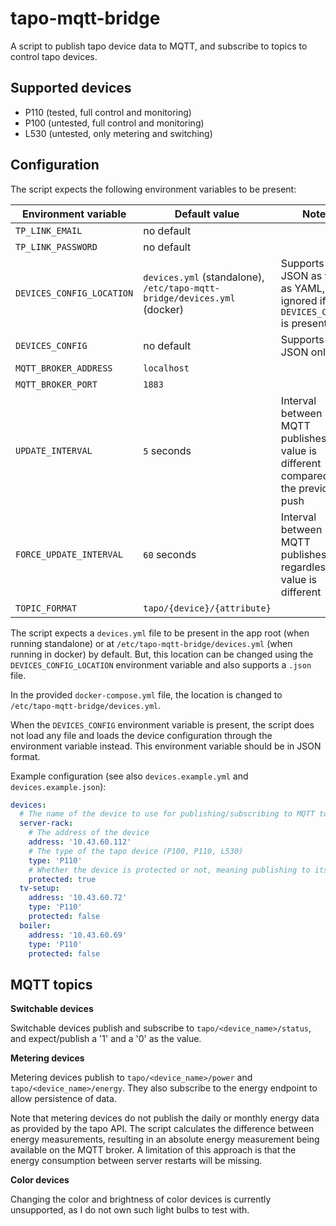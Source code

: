 # tapo-mqtt-bridge

A script to publish tapo device data to MQTT, and subscribe to topics to control tapo devices.

## Supported devices

- P110 (tested, full control and monitoring)
- P100 (untested, full control and monitoring)
- L530 (untested, only metering and switching)

## Configuration

The script expects the following environment variables to be present:

| Environment variable      | Default value                                                            | Notes                                                                               | Required? |
|---------------------------|--------------------------------------------------------------------------|-------------------------------------------------------------------------------------|-----------|
| `TP_LINK_EMAIL`           | no default                                                               |                                                                                     | yes       |
| `TP_LINK_PASSWORD`        | no default                                                               |                                                                                     | yes       |
| `DEVICES_CONFIG_LOCATION` | `devices.yml` (standalone), `/etc/tapo-mqtt-bridge/devices.yml` (docker) | Supports JSON as well as YAML, ignored if `DEVICES_CONFIG` is present               | no        |
| `DEVICES_CONFIG`          | no default                                                               | Supports JSON only                                                                  | no        |
| `MQTT_BROKER_ADDRESS`     | `localhost`                                                              |                                                                                     | no        |
| `MQTT_BROKER_PORT`        | `1883`                                                                   |                                                                                     | no        |
| `UPDATE_INTERVAL`         | `5` seconds                                                              | Interval between MQTT publishes if value is different compared to the previous push | no        |
| `FORCE_UPDATE_INTERVAL`   | `60` seconds                                                             | Interval between MQTT publishes regardless of if value is different                 | no        |
| `TOPIC_FORMAT`            | `tapo/{device}/{attribute}`                                              |                                                                                     | no        |

The script expects a `devices.yml` file to be present in the app root (when running standalone) or at `/etc/tapo-mqtt-bridge/devices.yml` (when running in docker) by default. But, this location can be changed using the `DEVICES_CONFIG_LOCATION` environment variable and also supports a `.json` file.

In the provided `docker-compose.yml` file, the location is changed to `/etc/tapo-mqtt-bridge/devices.yml`.

When the `DEVICES_CONFIG` environment variable is present, the script does not load any file and loads the device configuration through the environment variable instead. This environment variable should be in JSON format.

Example configuration (see also `devices.example.yml` and `devices.example.json`):
```yaml
devices:
  # The name of the device to use for publishing/subscribing to MQTT topics
  server-rack:
    # The address of the device
    address: '10.43.60.112'
    # The type of the tapo device (P100, P110, L530)
    type: 'P110'
    # Whether the device is protected or not, meaning publishing to its topics will not result in status changes of the device
    protected: true
  tv-setup:
    address: '10.43.60.72'
    type: 'P110'
    protected: false
  boiler:
    address: '10.43.60.69'
    type: 'P110'
    protected: false
```

## MQTT topics

**Switchable devices**

Switchable devices publish and subscribe to `tapo/<device_name>/status`, and expect/publish a '1' and a '0' as the value.

**Metering devices**

Metering devices publish to `tapo/<device_name>/power` and `tapo/<device_name>/energy`. They also subscribe to the energy endpoint to allow persistence of data.

Note that metering devices do not publish the daily or monthly energy data as provided by the tapo API. The script calculates the difference between energy measurements, resulting in an absolute energy measurement being available on the MQTT broker. A limitation of this approach is that the energy consumption between server restarts will be missing.

**Color devices**

Changing the color and brightness of color devices is currently unsupported, as I do not own such light bulbs to test with.
